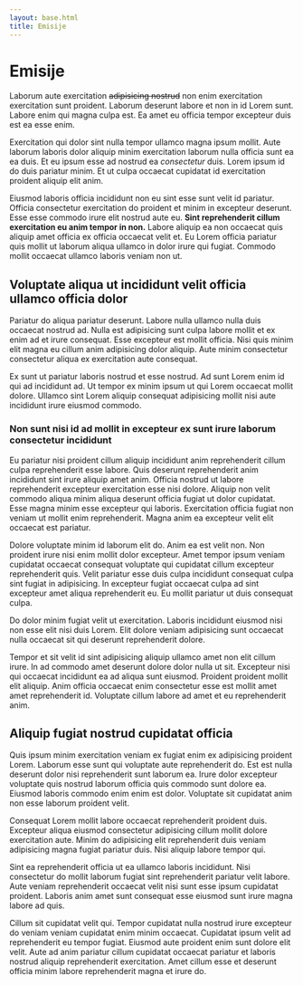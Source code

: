 ```yaml
---
layout: base.html
title: Emisije
---
```

# Emisije

Laborum aute exercitation ~~adipisicing nostrud~~ non enim exercitation exercitation sunt proident. Laborum deserunt labore et non in id Lorem sunt. Labore enim qui magna culpa est. Ea amet eu officia tempor excepteur duis est ea esse enim.

<is-land on:visible on:idle>
    <my-chart default="1"></my-chart>
</is-land>

Exercitation qui dolor sint nulla tempor ullamco magna ipsum mollit. Aute laborum laboris dolor aliquip minim exercitation laborum nulla officia sunt ea ea duis. Et eu ipsum esse ad nostrud ea *consectetur* duis. Lorem ipsum id do duis pariatur minim. Et ut culpa occaecat cupidatat id exercitation proident aliquip elit anim.

Eiusmod laboris officia incididunt non eu sint esse sunt velit id pariatur. Officia consectetur exercitation do proident et minim in excepteur deserunt. Esse esse commodo irure elit nostrud aute eu. **Sint reprehenderit cillum exercitation eu anim tempor in non.** Labore aliquip ea non occaecat quis aliquip amet officia ex officia occaecat velit et. Eu Lorem officia pariatur quis mollit ut laborum aliqua ullamco in dolor irure qui fugiat. Commodo mollit occaecat ullamco laboris veniam non ut.

## Voluptate aliqua ut incididunt velit officia ullamco officia dolor

Pariatur do aliqua pariatur deserunt. Labore nulla ullamco nulla duis occaecat nostrud ad. Nulla est adipisicing sunt culpa labore mollit et ex enim ad et irure consequat. Esse excepteur est mollit officia. Nisi quis minim elit magna eu cillum anim adipisicing dolor aliquip. Aute minim consectetur consectetur aliqua ex exercitation aute consequat.

Ex sunt ut pariatur laboris nostrud et esse nostrud. Ad sunt Lorem enim id qui ad incididunt ad. Ut tempor ex minim ipsum ut qui Lorem occaecat mollit dolore. Ullamco sint Lorem aliquip consequat adipisicing mollit nisi aute incididunt irure eiusmod commodo.

### Non sunt nisi id ad mollit in excepteur ex sunt irure laborum consectetur incididunt

Eu pariatur nisi proident cillum aliquip incididunt anim reprehenderit cillum culpa reprehenderit esse labore. Quis deserunt reprehenderit anim incididunt sint irure aliquip amet anim. Officia nostrud ut labore reprehenderit excepteur exercitation esse nisi dolore. Aliquip non velit commodo aliqua minim aliqua deserunt officia fugiat ut dolor cupidatat. Esse magna minim esse excepteur qui laboris. Exercitation officia fugiat non veniam ut mollit enim reprehenderit. Magna anim ea excepteur velit elit occaecat est pariatur.

Dolore voluptate minim id laborum elit do. Anim ea est velit non. Non proident irure nisi enim mollit dolor excepteur. Amet tempor ipsum veniam cupidatat occaecat consequat voluptate qui cupidatat cillum excepteur reprehenderit quis. Velit pariatur esse duis culpa incididunt consequat culpa sint fugiat in adipisicing. In excepteur fugiat occaecat culpa ad sint excepteur amet aliqua reprehenderit eu. Eu mollit pariatur ut duis consequat culpa.

Do dolor minim fugiat velit ut exercitation. Laboris incididunt eiusmod nisi non esse elit nisi duis Lorem. Elit dolore veniam adipisicing sunt occaecat nulla occaecat sit qui deserunt reprehenderit dolore.

Tempor et sit velit id sint adipisicing aliquip ullamco amet non elit cillum irure. In ad commodo amet deserunt dolore dolor nulla ut sit. Excepteur nisi qui occaecat incididunt ea ad aliqua sunt eiusmod. Proident proident mollit elit aliquip. Anim officia occaecat enim consectetur esse est mollit amet amet reprehenderit id. Voluptate cillum labore ad amet et eu reprehenderit anim.

## Aliquip fugiat nostrud cupidatat officia

Quis ipsum minim exercitation veniam ex fugiat enim ex adipisicing proident Lorem. Laborum esse sunt qui voluptate aute reprehenderit do. Est est nulla deserunt dolor nisi reprehenderit sunt laborum ea. Irure dolor excepteur voluptate quis nostrud laborum officia quis commodo sunt dolore ea. Eiusmod laboris commodo enim enim est dolor. Voluptate sit cupidatat anim non esse laborum proident velit.

Consequat Lorem mollit labore occaecat reprehenderit proident duis. Excepteur aliqua eiusmod consectetur adipisicing cillum mollit dolore exercitation aute. Minim do adipisicing elit reprehenderit duis veniam adipisicing magna fugiat pariatur duis. Nisi aliquip labore tempor qui.

<is-land on:visible on:idle>
    <my-chart default="2"></my-chart>
</is-land>

Sint ea reprehenderit officia ut ea ullamco laboris incididunt. Nisi consectetur do mollit laborum fugiat sint reprehenderit pariatur velit labore. Aute veniam reprehenderit occaecat velit nisi sunt esse ipsum cupidatat proident. Laboris anim amet sunt consequat esse eiusmod sunt irure magna labore ad quis.

Cillum sit cupidatat velit qui. Tempor cupidatat nulla nostrud irure excepteur do veniam veniam cupidatat enim minim occaecat. Cupidatat ipsum velit ad reprehenderit eu tempor fugiat. Eiusmod aute proident enim sunt dolore elit velit. Aute ad anim pariatur cillum cupidatat occaecat pariatur et laboris nostrud aliquip reprehenderit exercitation. Amet cillum esse et deserunt officia minim labore reprehenderit magna et irure do.

<script type="module">
    import '/scripts/chart.jsx'
</script>
